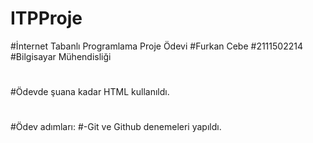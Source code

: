 # ITPProje
#İnternet Tabanlı Programlama Proje Ödevi
#Furkan Cebe
#2111502214
#Bilgisayar Mühendisliği
#
#Ödevde şuana kadar HTML kullanıldı.
#
#Ödev adımları:
#-Git ve Github denemeleri yapıldı.
